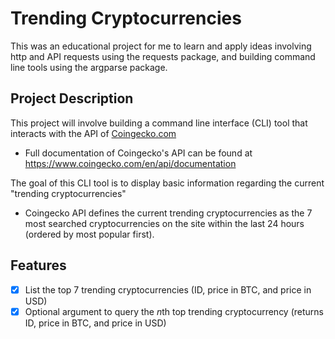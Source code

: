 # Trending Cryptocurrencies
This was an educational project for me to learn and apply ideas involving http and API requests using the requests package, and building command line tools using the argparse package. 

## Project Description
This project will involve building a command line interface (CLI) tool that interacts with the API of [Coingecko.com](https://www.coingecko.com/)
  * Full documentation of Coingecko's API can be found at https://www.coingecko.com/en/api/documentation

The goal of this CLI tool is to display basic information regarding the current "trending cryptocurrencies"
  * Coingecko API defines the current trending cryptocurrencies as the 7 most searched cryptocurrencies on the site within the last 24 hours (ordered by most popular first).

## Features
- [x] List the top 7 trending cryptocurrencies (ID, price in BTC, and price in USD)
- [x] Optional argument to query the $n$th top trending cryptocurrency (returns ID, price in BTC, and price in USD)
